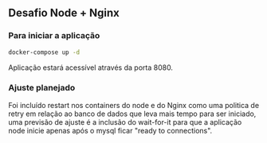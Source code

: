 ## Desafio Node + Nginx

### Para iniciar a aplicação

``` bash
docker-compose up -d
```
Aplicação estará acessível através da porta 8080.

### Ajuste planejado

Foi incluído restart nos containers do node e do Nginx como uma politica de retry em relação ao banco de dados que leva mais tempo para ser iniciado, uma previsão de ajuste é a inclusão do wait-for-it para que a aplicação node inicie apenas após o mysql ficar "ready to connections".
